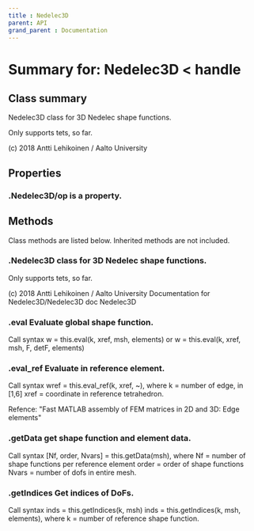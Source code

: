 ```yaml
---
title : Nedelec3D
parent: API
grand_parent : Documentation
---
```

# Summary for: **Nedelec3D**  < handle

## Class summary

Nedelec3D class for 3D Nedelec shape functions.

Only supports tets, so far.

(c) 2018 Antti Lehikoinen / Aalto University

## Properties

### .Nedelec3D/**op** is a property.


## Methods

Class methods are listed below. Inherited methods are not included.

### .**Nedelec3D** class for 3D Nedelec shape functions.

Only supports tets, so far.

(c) 2018 Antti Lehikoinen / Aalto University
Documentation for Nedelec3D/Nedelec3D
doc Nedelec3D

### .**eval** Evaluate global shape function.

Call syntax
w = this.eval(k, xref, msh, elements) or
w = this.eval(k, xref, msh, F, detF, elements)

### .**eval_ref** Evaluate in reference element.

Call syntax
wref = this.eval_ref(k, xref, ~), where
k = number of edge, in [1,6]
xref = coordinate in reference tetrahedron.

Refence: "Fast MATLAB assembly of FEM matrices in 2D and 3D:
Edge elements"

### .**getData** get shape function and element data.

Call syntax
[Nf, order, Nvars] = this.getData(msh), where
Nf = number of shape functions per reference element
order = order of shape functions
Nvars = number of dofs in entire mesh.

### .**getIndices** Get indices of DoFs.

Call syntax
inds = this.getIndices(k, msh)
inds = this.getIndices(k, msh, elements), where
k = number of reference shape function.


